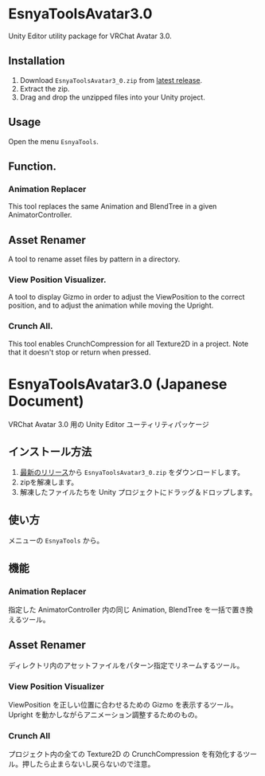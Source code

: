 # EsnyaToolsAvatar3.0

Unity Editor utility package for VRChat Avatar 3.0.

## Installation
1. Download `EsnyaToolsAvatar3_0.zip` from [latest release](https://github.com/esnya/EsnyaToolsAvatar3.0/releases/latest).
2. Extract the zip.
3. Drag and drop the unzipped files into your Unity project.

## Usage
Open the menu `EsnyaTools`.

## Function.
### Animation Replacer
This tool replaces the same Animation and BlendTree in a given AnimatorController.

## Asset Renamer
A tool to rename asset files by pattern in a directory.

### View Position Visualizer.
A tool to display Gizmo in order to adjust the ViewPosition to the correct position, and to adjust the animation while moving the Upright.

### Crunch All.
This tool enables CrunchCompression for all Texture2D in a project. Note that it doesn't stop or return when pressed.

# EsnyaToolsAvatar3.0 (Japanese Document)
VRChat Avatar 3.0 用の Unity Editor ユーティリティパッケージ

## インストール方法
1. [最新のリリース](https://github.com/esnya/EsnyaToolsAvatar3.0/releases/latest)から `EsnyaToolsAvatar3_0.zip` をダウンロードします。
2. zipを解凍します。
3. 解凍したファイルたちを Unity プロジェクトにドラッグ＆ドロップします。

## 使い方
メニューの `EsnyaTools` から。

## 機能
### Animation Replacer
指定した AnimatorController 内の同じ Animation, BlendTree を一括で置き換えるツール。

## Asset Renamer
ディレクトリ内のアセットファイルをパターン指定でリネームするツール。

### View Position Visualizer
ViewPosition を正しい位置に合わせるための Gizmo を表示するツール。Upright を動かしながらアニメーション調整するためのもの。

### Crunch All
プロジェクト内の全ての Texture2D の CrunchCompression を有効化するツール。押したら止まらないし戻らないので注意。
